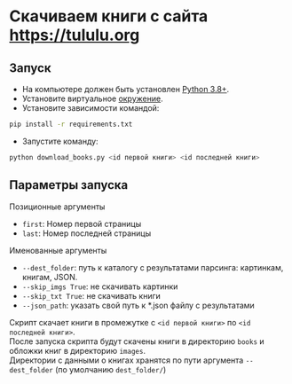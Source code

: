 # Скачиваем книги с сайта https://tululu.org

## Запуск

- На компьютере должен быть установлен [Python 3.8+](https://www.python.org).
- Установите виртуальное [окружение](https://docs.python.org/3/tutorial/venv.html).
- Установите зависимости командой:
``` bash
pip install -r requirements.txt
```
- Запустите команду:
```bash
python download_books.py <id первой книги> <id последней книги>
```

## Параметры запуска

Позиционные аргументы
- `first`: Номер первой страницы
- `last`: Номер последней страницы

Именованные аргументы
- `--dest_folder`: путь к каталогу с результатами парсинга: картинкам, книгам, JSON.
- `--skip_imgs True`: не скачивать картинки 
- `--skip_txt True`: не скачивать книги
- `--json_path`: указать свой путь к *.json файлу с результатами

Скрипт скачает книги в промежутке с `<id первой книги>` по `<id последней книги>`.  
После запуска скрипта будут скачены книги в директорию `books` и обложки книг в директорию `images`.  
Директории с данными о книгах хранятся по пути аргумента `--dest_folder` (по умолчанию `dest_folder/`)
